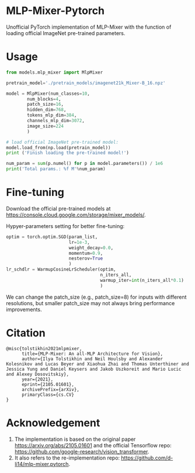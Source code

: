 # MLP-Mixer-Pytorch
Unofficial PyTorch implementation of MLP-Mixer with the function of loading official ImageNet pre-trained parameters.

# Usage
```python
from models.mlp_mixer import MlpMixer

pretrain_model='./pretrain_models/imagenet21k_Mixer-B_16.npz'

model = MlpMixer(num_classes=10, 
        num_blocks=4, 
        patch_size=16, 
        hidden_dim=768, 
        tokens_mlp_dim=384, 
        channels_mlp_dim=3072, 
        image_size=224
        )

# load official ImageNet pre-trained model:
model.load_from(np.load(pretrain_model))
print ('Finish loading the pre-trained model!')

num_param = sum(p.numel() for p in model.parameters()) / 1e6
print('Total params.: %f M'%num_param)
```

# Fine-tuning
Download the official pre-trained models at <https://console.cloud.google.com/storage/mixer_models/>. 

Hypyer-parameters setting for better fine-tuning:
```python
optim = torch.optim.SGD(param_list, 
                        lr=1e-3, 
                        weight_decay=0.0,
                        momentum=0.9, 
                        nesterov=True
                        )
lr_schdlr = WarmupCosineLrScheduler(optim, 
                                    n_iters_all, 
                                    warmup_iter=int(n_iters_all*0.1)
                                    )
```
We can change the patch_size (e.g., patch_size=8) for inputs with different resolutions, but smaller patch_size may not always bring performance improvements.


# Citation
```
@misc{tolstikhin2021mlpmixer,
      title={MLP-Mixer: An all-MLP Architecture for Vision}, 
      author={Ilya Tolstikhin and Neil Houlsby and Alexander Kolesnikov and Lucas Beyer and Xiaohua Zhai and Thomas Unterthiner and Jessica Yung and Daniel Keysers and Jakob Uszkoreit and Mario Lucic and Alexey Dosovitskiy},
      year={2021},
      eprint={2105.01601},
      archivePrefix={arXiv},
      primaryClass={cs.CV}
}
```

# Acknowledgement
1. The implementation is based on the original paper <https://arxiv.org/abs/2105.01601> and the official Tensorflow repo: <https://github.com/google-research/vision_transformer>.
2. It also refers to the re-implementation repo: <https://github.com/d-li14/mlp-mixer.pytorch>.

